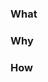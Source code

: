 ### What

[//]: # (Brief description of the new feature / a bug. Expected vs actual, if relevant.)

### Why

[//]: # (Explain why this is needed)

### How

[//]: # (Solution proposals, ideas, etc. Overview of how the feature could be implemented)
